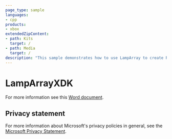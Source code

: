 ```yaml
---
page_type: sample
languages:
- cpp
products:
- xbox
extendedZipContent:
- path: Kits
  target: /
- path: Media
  target: /
description: "This sample demonstrates how to use LampArray to create RGB lighting effects for peripherals on Xbox One."
---
```


# LampArrayXDK

For more information see this [Word document](https://github.com/microsoft/Xbox-ATG-Samples/blob/master/XDKSamples/System/LampArrayXDK/Readme.docx).

## Privacy statement

For more information about Microsoft's privacy policies in general, see the [Microsoft Privacy Statement](https://privacy.microsoft.com/privacystatement/).
